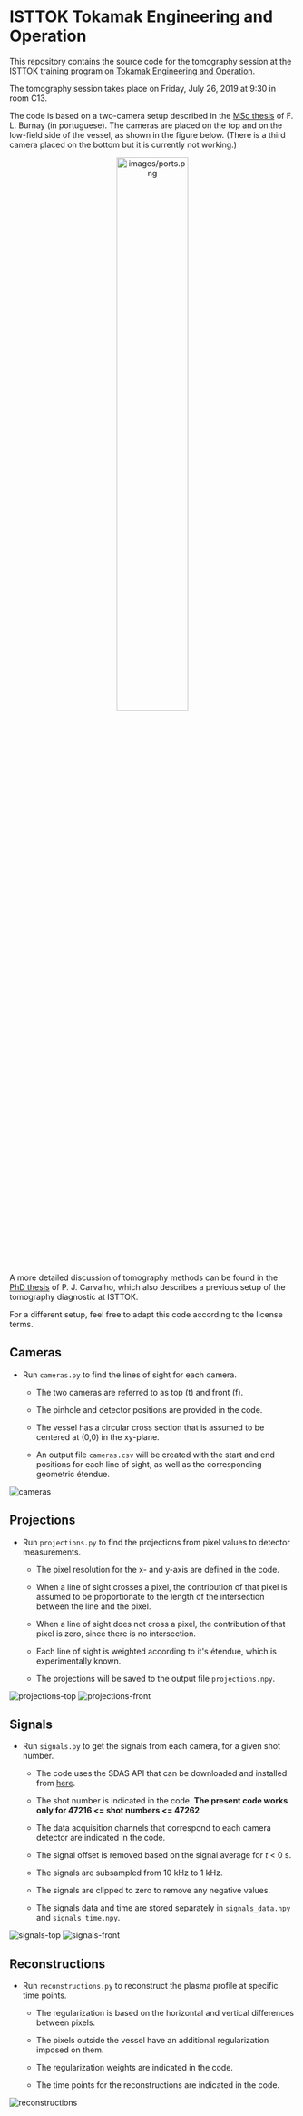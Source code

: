 # ISTTOK Tokamak Engineering and Operation

This repository contains the source code for the tomography session at the ISTTOK training program on [Tokamak Engineering and Operation](https://isttok.tecnico.ulisboa.pt/~isttok.daemon/index.php?title=Training).

The tomography session takes place on Friday, July 26, 2019 at 9:30 in room C13.

The code is based on a two-camera setup described in the [MSc thesis](https://fenix.tecnico.ulisboa.pt/downloadFile/563345090414094/Dissertacao.pdf) of F. L. Burnay (in portuguese). The cameras are placed on the top and on the low-field side of the vessel, as shown in the figure below. (There is a third camera placed on the bottom but it is currently not working.)

<p align="center"><img src="https://raw.githubusercontent.com/diogoff/isttok-tomography/master/images/ports.png" width="50%" alt="images/ports.png"></p>

A more detailed discussion of tomography methods can be found in the [PhD thesis](http://bibliotecas.utl.pt/cgi-bin/koha/opac-detail.pl?biblionumber=428085) of P. J. Carvalho, which also describes a previous setup of the tomography diagnostic at ISTTOK.

For a different setup, feel free to adapt this code according to the license terms.

## Cameras

- Run `cameras.py` to find the lines of sight for each camera.

    - The two cameras are referred to as top (t) and front (f).

    - The pinhole and detector positions are provided in the code.
    
    - The vessel has a circular cross section that is assumed to be centered at (0,0) in the xy-plane.
    
    - An output file `cameras.csv` will be created with the start and end positions for each line of sight, as well as the corresponding geometric étendue. 
    
![cameras](https://raw.githubusercontent.com/Europium-152/isttok-tomography-2019/master/images/cameras.png)

## Projections

- Run `projections.py` to find the projections from pixel values to detector measurements.

    - The pixel resolution for the x- and y-axis are defined in the code.
    
    - When a line of sight crosses a pixel, the contribution of that pixel is assumed to be proportionate to the length of the intersection between the line and the pixel.
    
    - When a line of sight does not cross a pixel, the contribution of that pixel is zero, since there is no intersection.
    
    - Each line of sight is weighted according to it's étendue, which is experimentally known.

    - The projections will be saved to the output file `projections.npy`.

![projections-top](https://raw.githubusercontent.com/Europium-152/isttok-tomography-2019/master/images/projections-top.png)
![projections-front](https://raw.githubusercontent.com/Europium-152/isttok-tomography-2019/master/images/projections-front.png)

## Signals

- Run `signals.py` to get the signals from each camera, for a given shot number.

    - The code uses the SDAS API that can be downloaded and installed from [here](http://metis.ipfn.ist.utl.pt/CODAC/IPFN_Software/SDAS/Access/Python).
    
    - The shot number is indicated in the code. **The present code works only for 47216 <= shot numbers <= 47262**
    
    - The data acquisition channels that correspond to each camera detector are indicated in the code.
    
    - The signal offset is removed based on the signal average for _t_ < 0 s.
    
    - The signals are subsampled from 10 kHz to 1 kHz.
    
    - The signals are clipped to zero to remove any negative values.
    
    - The signals data and time are stored separately in `signals_data.npy` and `signals_time.npy`.
    
![signals-top](https://raw.githubusercontent.com/Europium-152/isttok-tomography-2019/master/images/signals-top.png)
![signals-front](https://raw.githubusercontent.com/Europium-152/isttok-tomography-2019/master/images/signals-front.png)

## Reconstructions

- Run `reconstructions.py` to reconstruct the plasma profile at specific time points.

    - The regularization is based on the horizontal and vertical differences between pixels.
    
    - The pixels outside the vessel have an additional regularization imposed on them.

    - The regularization weights are indicated in the code.
    
    - The time points for the reconstructions are indicated in the code.
    
![reconstructions](https://raw.githubusercontent.com/Europium-152/isttok-tomography-2019/master/images/reconstructions.png)
